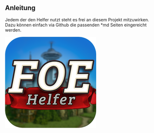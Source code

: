 ## Anleitung

Jedem der den Helfer nutzt steht es frei an diesem Projekt mitzuwirken. Dazu können einfach via Github die passenden *md Seiten eingereicht werden.

![Testbild](.gitbook/assets/app300.png)

